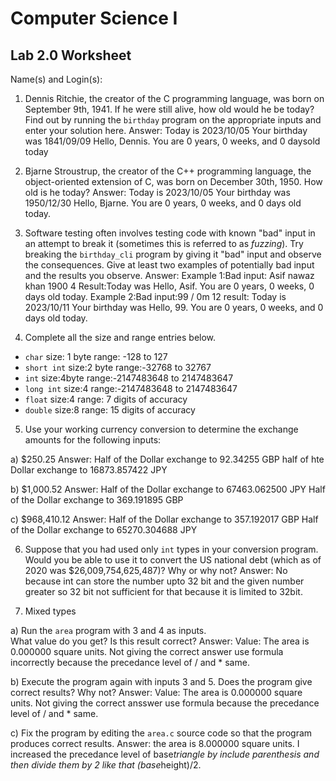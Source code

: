 
# Computer Science I 
## Lab 2.0 Worksheet

Name(s) and Login(s):



1. Dennis Ritchie, the creator of the C programming language,
was born on September 9th, 1941.  If he were still alive,
how old would he be today?  Find out by running the `birthday`
program on the appropriate inputs and enter your solution here.
Answer:
Today is 2023/10/05
Your birthday was 1841/09/09
Hello, Dennis. You are 0 years, 0 weeks, and 0 daysold today




2. Bjarne Stroustrup, the creator of the C++ programming
language, the object-oriented extension of C, was born on
December 30th, 1950.  How old is he today?
Answer:
Today is 2023/10/05
Your birthday was 1950/12/30
Hello, Bjarne. You are 0 years, 0 weeks, and 0 days old today.



3. Software testing often involves testing code with known
"bad" input in an attempt to break it (sometimes this is
referred to as *fuzzing*).  Try breaking the `birthday_cli`
program by giving it "bad" input and observe the consequences.
Give at least two examples of potentially bad input and the
results you observe.
Answer:
Example 1:Bad input: Asif nawaz khan 1900 4
Result:Today was 
Hello, Asif. You are 0 years, 0 weeks, 0 days old today.
Example 2:Bad input:99 / 0m 12
result: Today is 2023/10/11
Your birthday was
Hello, 99. You are 0 years, 0 weeks, and 0 days old today.





4. Complete all the size and range entries below.

* `char`
  size: 1 byte
  range: -128 to 127
* `short int`
  size:2 byte
  range:-32768 to 32767
* `int`
  size:4byte
  range:-2147483648 to 2147483647
* `long int`
  size:4
  range:-2147483648 to 2147483647
* `float`
  size:4
  range: 7 digits of accuracy
* `double`
  size:8
  range: 15 digits of accuracy


5. Use your working currency conversion to determine
the exchange amounts for the following inputs:

  a) $250.25
  Answer:
  Half of the Dollar exchange to 92.34255 GBP
  half of hte Dollar exchange to 16873.857422 JPY

  b) $1,000.52
  Answer: 
  Half of the Dollar exchange to 67463.062500 JPY
  Half of the Dollar exchange to 369.191895 GBP

  c) $968,410.12
Answer: 
Half of the Dollar exchange to 357.192017 GBP
Half of the Dollar exchange to 65270.304688 JPY


6. Suppose that you had used only `int` types
in your conversion program.  Would you be able
to use it to convert the US national debt
(which as of 2020 was \$26,009,754,625,487)?
Why or why not?
Answer:
No because int can store the number upto 32 bit and the given number greater so 32 bit not sufficient for that because it is limited to 32bit.



7. Mixed types

a) Run the `area` program with 3 and 4 as inputs.  
What value do you get?  Is this result correct?
Answer:
Value: The area is 0.000000 square units.
Not giving the correct answer use formula incorrectly because the precedance level of / and * same. 



b) Execute the program again with inputs 3 and 5.
Does the program give correct results?  Why not?
Answer:
Value: The area is 0.000000 square units.
Not giving the correct ansswer use formula because the precedance level of / and * same.



c) Fix the program by editing the `area.c` source
code so that the program produces correct results.
Answer: 
the area is 8.000000 square units.
I increased the precedance level of base*triangle by include parenthesis and then divide them by 2 like that (base*height)/2.